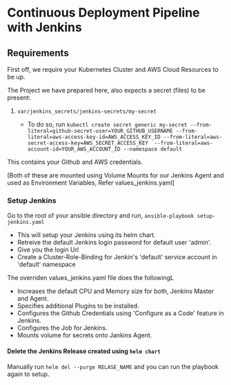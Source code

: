 # Continuous Deployment Pipeline with Jenkins

 ## Requirements
 
 First off, we require your Kubernetes Cluster and AWS Cloud Resources to be up.
 
 The Project we have prepared here, also expects a secret (files) to be present:
 
 1. `var/jenkins_secrets/jenkins-secrets/my-secret`
 
    - To do so, run `kubectl create secret generic my-secret --from-literal=github-secret-user=YOUR_GITHUB_USERNAME --from-literal=aws-access-key-id=AWS_ACCESS_KEY_ID --from-literal=aws-secret-access-key=AWS_SECRET_ACCESS_KEY  --from-literal=aws-account-id=YOUR_AWS_ACCOUNT_ID --namespace default`
 
 This contains your Github and AWS credentials.
 
 [Both of these are mounted using Volume Mounts for our Jenkins Agent and used as Environment Variables, Refer values_jenkins.yaml]
 
 ### Setup Jenkins
 
 Go to the root of your ansible directory and run, 
 `ansible-playbook setup-jenkins.yaml` 
 
 - This will setup your Jenkins using its helm chart.
 - Retreive the default Jenkins login password for default user 'admin'.
 - Give you the login Url
 - Create a Cluster-Role-Binding for Jenkin's 'default' service account in 'default' namespace
 
 The overriden values_jenkins.yaml file does the followingL
 
 - Increases the default CPU and Memory size for both, Jenkins Master and Agent.
 - Specifies additional Plugins to be installed.
 - Configures the Github Credentials using 'Configure as a Code' feature in Jenkins.
 - Configures the Job for Jenkins.
 - Mounts volume for secrets onto Jankins Agent.
  
 #### Delete the Jenkins Release created using `helm chart`
 
 Manually run `helm del --purge RELASE_NAME` and you can run the playbook again to setup. 
  
 
 



